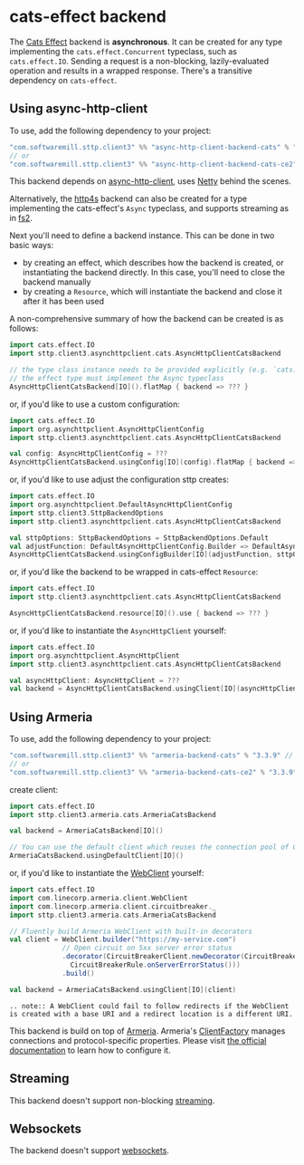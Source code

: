 # cats-effect backend

The [Cats Effect](https://github.com/typelevel/cats-effect) backend is **asynchronous**. It can be created for any type implementing the `cats.effect.Concurrent` typeclass, such as `cats.effect.IO`. Sending a request is a non-blocking, lazily-evaluated operation and results in a wrapped response. There's a transitive dependency on `cats-effect`. 

## Using async-http-client

To use, add the following dependency to your project:

```scala
"com.softwaremill.sttp.client3" %% "async-http-client-backend-cats" % "3.3.9" // for cats-effect 3.x
// or
"com.softwaremill.sttp.client3" %% "async-http-client-backend-cats-ce2" % "3.3.9" // for cats-effect 2.x
```
           
This backend depends on [async-http-client](https://github.com/AsyncHttpClient/async-http-client), uses [Netty](http://netty.io) behind the scenes. 

Alternatively, the [http4s](http4s.md) backend can also be created for a type implementing the cats-effect's `Async` typeclass, and supports streaming as in [fs2](fs2.md).

Next you'll need to define a backend instance. This can be done in two basic ways:

* by creating an effect, which describes how the backend is created, or instantiating the backend directly. In this case, you'll need to close the backend manually
* by creating a `Resource`, which will instantiate the backend and close it after it has been used

A non-comprehensive summary of how the backend can be created is as follows:

```scala
import cats.effect.IO
import sttp.client3.asynchttpclient.cats.AsyncHttpClientCatsBackend

// the type class instance needs to be provided explicitly (e.g. `cats.effect.IO`). 
// the effect type must implement the Async typeclass
AsyncHttpClientCatsBackend[IO]().flatMap { backend => ??? }
```

or, if you'd like to use a custom configuration:

```scala
import cats.effect.IO
import org.asynchttpclient.AsyncHttpClientConfig
import sttp.client3.asynchttpclient.cats.AsyncHttpClientCatsBackend

val config: AsyncHttpClientConfig = ???
AsyncHttpClientCatsBackend.usingConfig[IO](config).flatMap { backend => ??? }
```

or, if you'd like to use adjust the configuration sttp creates:

```scala
import cats.effect.IO
import org.asynchttpclient.DefaultAsyncHttpClientConfig
import sttp.client3.SttpBackendOptions
import sttp.client3.asynchttpclient.cats.AsyncHttpClientCatsBackend

val sttpOptions: SttpBackendOptions = SttpBackendOptions.Default  
val adjustFunction: DefaultAsyncHttpClientConfig.Builder => DefaultAsyncHttpClientConfig.Builder = ???
AsyncHttpClientCatsBackend.usingConfigBuilder[IO](adjustFunction, sttpOptions).flatMap { backend => ??? }
```

or, if you'd like the backend to be wrapped in cats-effect `Resource`:

```scala
import cats.effect.IO
import sttp.client3.asynchttpclient.cats.AsyncHttpClientCatsBackend

AsyncHttpClientCatsBackend.resource[IO]().use { backend => ??? }
```

or, if you'd like to instantiate the `AsyncHttpClient` yourself:

```scala
import cats.effect.IO
import org.asynchttpclient.AsyncHttpClient
import sttp.client3.asynchttpclient.cats.AsyncHttpClientCatsBackend

val asyncHttpClient: AsyncHttpClient = ???  
val backend = AsyncHttpClientCatsBackend.usingClient[IO](asyncHttpClient)
```

## Using Armeria

To use, add the following dependency to your project:

```scala
"com.softwaremill.sttp.client3" %% "armeria-backend-cats" % "3.3.9" // for cats-effect 3.x
// or
"com.softwaremill.sttp.client3" %% "armeria-backend-cats-ce2" % "3.3.9" // for cats-effect 2.x
```

create client:

```scala
import cats.effect.IO
import sttp.client3.armeria.cats.ArmeriaCatsBackend

val backend = ArmeriaCatsBackend[IO]()

// You can use the default client which reuses the connection pool of ClientFactory.ofDefault()
ArmeriaCatsBackend.usingDefaultClient[IO]()
```

or, if you'd like to instantiate the [WebClient](https://armeria.dev/docs/client-http) yourself:

```scala
import cats.effect.IO
import com.linecorp.armeria.client.WebClient
import com.linecorp.armeria.client.circuitbreaker._
import sttp.client3.armeria.cats.ArmeriaCatsBackend

// Fluently build Armeria WebClient with built-in decorators
val client = WebClient.builder("https://my-service.com")
             // Open circuit on 5xx server error status
             .decorator(CircuitBreakerClient.newDecorator(CircuitBreaker.ofDefaultName(),
               CircuitBreakerRule.onServerErrorStatus()))
             .build()

val backend = ArmeriaCatsBackend.usingClient[IO](client)
```

```eval_rst
.. note:: A WebClient could fail to follow redirects if the WebClient is created with a base URI and a redirect location is a different URI.
```

This backend is build on top of [Armeria](https://armeria.dev/docs/client-http).
Armeria's [ClientFactory](https://armeria.dev/docs/client-factory) manages connections and protocol-specific properties.
Please visit [the official documentation](https://armeria.dev/docs/client-factory) to learn how to configure it.

## Streaming

This backend doesn't support non-blocking [streaming](../requests/streaming.md).

## Websockets

The backend doesn't support [websockets](../websockets.md).
